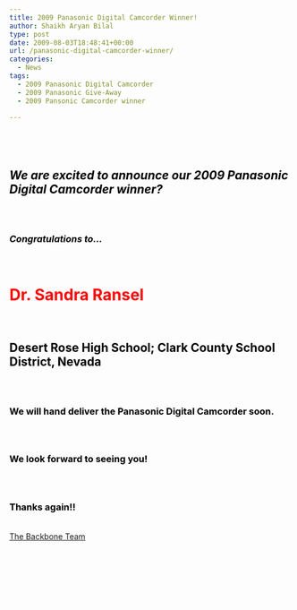```yaml
---
title: 2009 Panasonic Digital Camcorder Winner!
author: Shaikh Aryan Bilal
type: post
date: 2009-08-03T18:48:41+00:00
url: /panasonic-digital-camcorder-winner/
categories:
  - News
tags:
  - 2009 Panasonic Digital Camcorder
  - 2009 Panasonic Give-Away
  - 2009 Pansonic Camcorder winner

---
```

## <span style="color: #ffffff;">&#8211;</span>

## _<span style="color: #000000;">We are excited to announce our 2009 Panasonic Digital Camcorder winner?</span>_

### <span style="color: #ffffff;">&#8211;</span>

### _<span style="color: #000000;">Congratulations to&#8230;<br /> </span>_

_<span style="color: #000000;"><span style="color: #ffffff;">&#8211;</span><br /> </span>_

# <span style="color: #ff0000;">Dr. Sandra Ransel<br /> </span>

_<span style="color: #000000;"><span style="color: #ffffff;">&#8211;</span></span>_

## <span style="color: #000000;">Desert Rose High School; Clark County School District, Nevada</span>

### _<span style="color: #000000;"><span style="color: #ffffff;">&#8211;</span></span>_

### <span style="color: #000000;">We will hand deliver the Panasonic Digital Camcorder soon.</span>

### _<span style="color: #000000;"><span style="color: #ffffff;">&#8211;</span></span>_

### <span style="color: #000000;">We look forward to seeing you!</span>

### _<span style="color: #000000;"><span style="color: #ffffff;">&#8211;</span></span>_

### <span style="color: #000000;">Thanks again!!</span>

_<span style="color: #000000;"><span style="color: #ffffff;">&#8211;</span></span>_  
<span style="color: #3366ff;"><span style="text-decoration: underline;"><a title="The Backbone Team" href="../contact-us/" target="_blank" rel="noopener">The Backbone Team</a></span></span>  
_<span style="color: #000000;"><span style="color: #ffffff;">&#8211;</span></span>_  
<span style="color: #000000;"><br /> </span>

<span style="color: #ffffff;">&#8211;</span>  
<span style="color: #ffffff;">&#8211;</span>  
<span style="color: #ffffff;">&#8211;</span>  
<span style="color: #ffffff;">&#8211;</span>